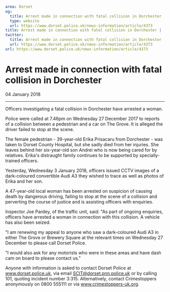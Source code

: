 ```yaml
area: Dorset
og:
  title: Arrest made in connection with fatal collision in Dorchester
  type: website
  url: https://www.dorset.police.uk/news-information/article/4373
title: Arrest made in connection with fatal collision in Dorchester |
twitter:
  title: Arrest made in connection with fatal collision in Dorchester
  url: https://www.dorset.police.uk/news-information/article/4373
url: https://www.dorset.police.uk/news-information/article/4373
```

# Arrest made in connection with fatal collision in Dorchester

04 January 2018

* * *

Officers investigating a fatal collision in Dorchester have arrested a woman.

Police were called at 7.46pm on Wednesday 27 December 2017 to reports of a collision between a pedestrian and a car on The Grove. It is alleged the driver failed to stop at the scene.

The female pedestrian - 39-year-old Erika Prisacaru from Dorchester - was taken to Dorset County Hospital, but she sadly died from her injuries. She leaves behind her six-year-old son Andrei who is now being cared for by relatives. Erika's distraught family continues to be supported by specially-trained officers.

Yesterday, Wednesday 3 January 2018, officers issued CCTV images of a dark-coloured convertible Audi A3 they wished to trace as well as photos of Erika and her son.

A 47-year-old local woman has been arrested on suspicion of causing death by dangerous driving, failing to stop at the scene of a collision and perverting the course of justice and is assisting officers with enquiries.

Inspector Joe Pardey, of the traffic unit, said: "As part of ongoing enquiries, officers have arrested a woman in connection with this collision. A vehicle has also been seized.

"I am renewing my appeal to anyone who saw a dark-coloured Audi A3 in either The Grove or Brewery Square at the relevant times on Wednesday 27 December to please call Dorset Police.

"I would also ask for any motorists who were in these areas and have dash cam on board to please contact us."

Anyone with information is asked to contact Dorset Police at www.dorset.police.uk, via email SCIT@dorset.pnn.police.uk or by calling 101, quoting incident number 3:315. Alternatively, contact Crimestoppers anonymously on 0800 555111 or via www.crimestoppers-uk.org.
